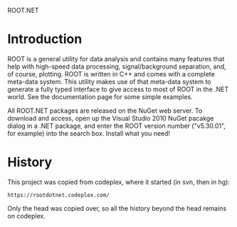 ROOT.NET

Introduction
============

ROOT is a general utility for data analysis and contains many features that help with high-speed data processing,
signal/background separation, and, of course, plotting. ROOT is written in C++ and comes with a complete meta-data system.
This utility makes use of that meta-data system to generate a fully typed interface to give access to most of ROOT in the .NET world.
See the documentation page for some simple examples.

All ROOT.NET packages are released on the NuGet web server. To download and access, open up the Visual Studio 2010 NuGet pacakge
dialog in a .NET package, and enter the ROOT version number ("v5.30.01", for example) into the search box. Install what you need!

History
=======
This project was copied from codeplex, where it started (in svn, then in hg):

	https://rootdotnet.codeplex.com/
	
Only the head was copied over, so all the history beyond the head remains on codeplex.

